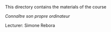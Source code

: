 
This directory contains the materials of the course

*Connaître son propre ordinateur*

Lecturer: Simone Rebora


